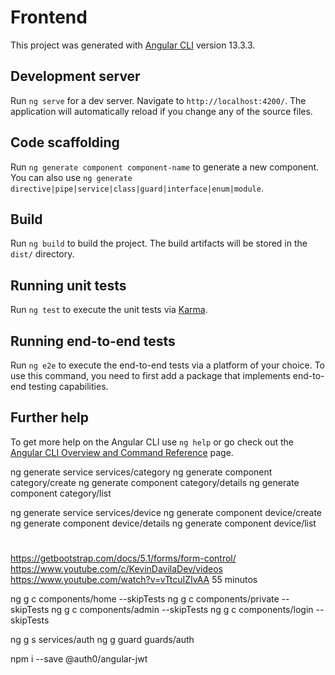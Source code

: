 # Frontend

This project was generated with [Angular CLI](https://github.com/angular/angular-cli) version 13.3.3.

## Development server

Run `ng serve` for a dev server. Navigate to `http://localhost:4200/`. The application will automatically reload if you change any of the source files.

## Code scaffolding

Run `ng generate component component-name` to generate a new component. You can also use `ng generate directive|pipe|service|class|guard|interface|enum|module`.

## Build

Run `ng build` to build the project. The build artifacts will be stored in the `dist/` directory.

## Running unit tests

Run `ng test` to execute the unit tests via [Karma](https://karma-runner.github.io).

## Running end-to-end tests

Run `ng e2e` to execute the end-to-end tests via a platform of your choice. To use this command, you need to first add a package that implements end-to-end testing capabilities.

## Further help

To get more help on the Angular CLI use `ng help` or go check out the [Angular CLI Overview and Command Reference](https://angular.io/cli) page.


ng generate service services/category
ng generate component category/create
ng generate component category/details
ng generate component category/list


ng generate service services/device
ng generate component device/create
ng generate component device/details
ng generate component device/list

#
https://getbootstrap.com/docs/5.1/forms/form-control/
https://www.youtube.com/c/KevinDavilaDev/videos
https://www.youtube.com/watch?v=vTtcuIZIvAA 55 minutos

ng g c components/home --skipTests
ng g c components/private --skipTests
ng g c components/admin --skipTests
ng g c components/login --skipTests

ng g s services/auth 
ng g guard guards/auth

npm i --save @auth0/angular-jwt
